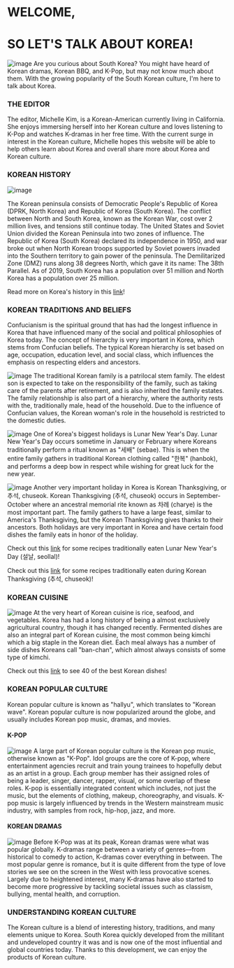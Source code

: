 # WELCOME, 
# SO LET'S TALK ABOUT KOREA!
![image](https://www.hydro.com/globalassets/08-about-hydro/hydro-worldwide/istock-838039606_seoul-1036.jpg?quality=85&width=1036&height=440&mode=crop&center=0.5,0.5)
Are you curious about South Korea? You might have heard of Korean dramas, Korean BBQ, and K-Pop, but may not know much about them. With the growing popularity of the South Korean culture, I'm here to talk about Korea. 

### THE EDITOR
The editor, Michelle Kim, is a Korean-American currently living in California. She enjoys immersing herself into her Korean culture and loves listening to K-Pop and watches K-dramas in her free time. With the current surge in interest in the Korean culture, Michelle hopes this website will be able to help others learn about Korea and overall share more about Korea and Korean culture. 

### KOREAN HISTORY
![image](https://i2.wp.com/www.coldwarstudies.com/wp-content/uploads/2016/01/Image-1-25-16-at-11.02-AM.jpg?resize=583%2C438)

The Korean peninsula consists of Democratic People's Republic of Korea (DPRK, North Korea) and Republic of Korea (South Korea). The conflict between North and South Korea, known as the Korean War, cost over 2 million lives, and tensions still continue today. The United States and Soviet Union divided the Korean Peninsula into two zones of influence. The Republic of Korea (South Korea) declared its independence in 1950, and war broke out when North Korean troops supported by Soviet powers invaded into the Southern territory to gain power of the peninsula. The Demilitarized Zone (DMZ) runs along 38 degrees North, which gave it its name: The 38th Parallel. As of 2019, South Korea has a population over 51 million and North Korea has a population over 25 million. 

Read more on Korea's history in this [link](https://www.newworldencyclopedia.org/entry/History_of_Korea)!

### KOREAN TRADITIONS AND BELIEFS
Confucianism is the spiritual ground that has had the longest influence in Korea that have influenced many of the social and political philosophies of Korea today. The concept of hierarchy is very important in Korea, which stems from Confucian beliefs. The typical Korean hierarchy is set based on age, occupation, education level, and social class, which influences the emphasis on respecting elders and ancestors. 

![image](https://asiasociety.org/sites/default/files/styles/1200w/public/K/koreanfamily.jpg) 
The traditional Korean family is a patrilocal stem family. The eldest son is expected to take on the responsibility of the family, such as taking care of the parents after retirement, and is also inherited the family estates. The family relationship is also part of a hierarchy, where the authority rests with the, traditionally male, head of the household. Due to the influence of Confucian values, the Korean woman's role in the household is restricted to the domestic duties.


![image](https://www.travellerscantik.com/wp-content/uploads/2020/07/Korea-new-years-day-640-min.jpg)
One of Korea's biggest holidays is Lunar New Year's Day. Lunar New Year's Day occurs sometime in January or February where Koreans traditionally perform a ritual known as "세배" (sebae). This is when the entire family gathers in traditional Korean clothing called "한복" (hanbok), and performs a deep bow in respect while wishing for great luck for the new year. 

![image](https://lifestyle.inquirer.net/files/2020/10/Lifestyle83797.jpg)
Another very important holiday in Korea is Korean Thanksgiving, or 추석, chuseok. Korean Thanksgiving (추석, chuseok) occurs in September-October where an ancestral memorial rite known as 차례 (charye) is the most important part. The family gathers to have a large feast, similar to America's Thanksgiving, but the Korean Thanksgiving gives thanks to their ancestors. Both holidays are very important in Korea and have certain food dishes the family eats in honor of the holiday.

Check out this [link](https://www.koreanbapsang.com/15-korean-new-year-recipes/) for some recipes traditionally eaten Lunar New Year's Day (설날, seollal)!

Check out this [link](https://www.koreanbapsang.com/15-chuseok-korean-thanksgiving-recipes/) for some recipes traditionally eaten during Korean Thanksgiving (추석, chuseok)!

### KOREAN CUISINE
![image](https://www.seriouseats.com/thmb/Xnekg-YNPvHR5gFEvYdta3tSS4A=/1500x1125/filters:fill(auto,1)/__opt__aboutcom__coeus__resources__content_migration__serious_eats__seriouseats.com__2019__03__20190213-korean-meal-vicky-wasik-1-2-1879882441404cfcb0dea7f3578368a7.jpg)
At the very heart of Korean cuisine is rice, seafood, and vegetables. Korea has had a long history of being a almost exclusively agricultural country, though it has changed recently. Fermented dishes are also an integral part of Korean cuisine, the most common being kimchi which a big staple in the Korean diet. Each meal always has a number of side dishes Koreans call "ban-chan", which almost always consists of some type of kimchi. 

Check out this [link](https://www.cnn.com/travel/article/best-korean-dishes/index.html) to see 40 of the best Korean dishes! 

### KOREAN POPULAR CULTURE
Korean popular culture is known as "hallyu", which translates to "Korean wave". Korean popular culture is now popularized around the globe, and usually includes Korean pop music, dramas, and movies. 

#### K-POP
![image](https://www.rollingstone.com/wp-content/uploads/2021/05/R1352_FEA_BTS_A_Openerfull.jpg)
A large part of Korean popular culture is the Korean pop music, otherwise known as "K-Pop". Idol groups are the core of K-pop, where entertainment agencies recruit and train young trainees to hopefully debut as an artist in a group. Each group member has their assigned roles of being a leader, singer, dancer, rapper, visual, or some overlap of these roles. K-pop is essentially integrated content which includes, not just the music, but the elements of clothing, makeup, choreography, and visuals. K-pop music is largely influenced by trends in the Western mainstream music industry, with samples from rock, hip-hop, jazz, and more. 

#### KOREAN DRAMAS
![image](https://www.cheatsheet.com/wp-content/uploads/2021/09/Netflix-Squid-Game-poster-1200x633.jpg)
Before K-Pop was at its peak, Korean dramas were what was popular globally. K-dramas range between a variety of genres––from historical to comedy to action, K-dramas cover everything in between. The most popular genre is romance, but it is quite different from the type of love stories we see on the screen in the West with less provocative scenes. Largely due to  heightened interest, many K-dramas have also started to become more progressive by tackling societal issues such as classism, bullying, mental health, and corruption. 

### UNDERSTANDING KOREAN CULTURE
The Korean culture is a blend of interesting history, traditions, and many elements unique to Korea. South Korea quickly developed from the millitant and undeveloped country it was and is now one of the most influential and global countries today. Thanks to this development, we can enjoy the products of Korean culture. 
